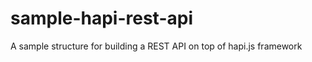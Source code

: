 sample-hapi-rest-api
====================

A sample structure for building a REST API on top of hapi.js framework
